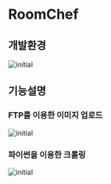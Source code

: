 # RoomChef
## 개발환경
![initial](https://user-images.githubusercontent.com/66759107/93365814-3adb2280-f885-11ea-8b6a-90614b2f0c2b.png)
## 기능설명

### FTP를 이용한 이미지 업로드
![initial](https://user-images.githubusercontent.com/66759107/93365908-5cd4a500-f885-11ea-9671-dc2ffde38311.png)

### 파이썬을 이용한 크롤링
 ![initial](https://user-images.githubusercontent.com/66759107/93365424-bd171700-f884-11ea-8224-767961f5e642.png)
